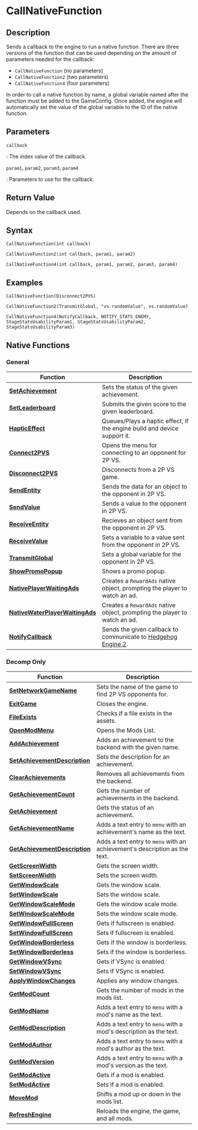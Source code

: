 # CallNativeFunction

## Description
Sends a callback to the engine to run a native function.
There are three versions of the function that can be used depending on the amount of parameters needed for the callback:

- `CallNativeFunction` (no parameters)
- `CallNativeFunction2` (two parameters)
- `CallNativeFunction4` (four parameters)

In order to call a native function by name, a global variable named after the function must be added to the GameConfig. Once added, the engine will automatically set the value of the global variable to the ID of the native function.

## Parameters
`callback`

:   The index value of the callback.

`param1`, `param2`, `param3`, `param4`

:   Parameters to use for the callback.

## Return Value
Depends on the callback used.

## Syntax
```
CallNativeFunction(int callback)
```
```
CallNativeFunction2(int callback, param1, param2)
```
```
CallNativeFunction4(int callback, param1, param2, param3, param4)
```

## Examples
```
CallNativeFunction(Disconnect2PVS)
```
```
CallNativeFunction2(TransmitGlobal, "vs.randomValue", vs.randomValue)
```
```
CallNativeFunction4(NotifyCallback, NOTIFY_STATS_ENEMY, StageStatsUsabilityParam1, StageStatsUsabilityParam2, StageStatsUsabilityParam3)
```

## Native Functions

### General
| Function                                                          | Description                                                                                             |
| ----------------------------------------------------------------- | ------------------------------------------------------------------------------------------------------- |
| [**SetAchievement**](SetAchievement.md)                           | Sets the status of the given achievement.                                                               |
| [**SetLeaderboard**](SetLeaderboard.md)                           | Submits the given score to the given leaderboard.                                                       |
| [**HapticEffect**](HapticEffect.md)                               | Queues/Plays a haptic effect, if the engine build and device support it.                                |
| [**Connect2PVS**](Connect2PVS.md)                                 | Opens the menu for connecting to an opponent for 2P VS.                                                 |
| [**Disconnect2PVS**](Disconnect2PVS.md)                           | Disconnects from a 2P VS game.                                                                          |
| [**SendEntity**](SendEntity.md)                                   | Sends the data for an object to the opponent in 2P VS.                                                  |
| [**SendValue**](SendValue.md)                                     | Sends a value to the opponent in 2P VS.                                                                 |
| [**ReceiveEntity**](ReceiveEntity.md)                             | Recieves an object sent from the opponent in 2P VS.                                                     |
| [**ReceiveValue**](ReceiveValue.md)                               | Sets a variable to a value sent from the opponent in 2P VS.                                             |
| [**TransmitGlobal**](TransmitGlobal.md)                           | Sets a global variable for the opponent in 2P VS.                                                       |
| [**ShowPromoPopup**](ShowPromoPopup.md)                           | Shows a promo popup.                                                                                    |
| [**NativePlayerWaitingAds**](NativePlayerWaitingAds.md)           | Creates a `RewardAds` native object, prompting the player to watch an ad.                               |
| [**NativeWaterPlayerWaitingAds**](NativeWaterPlayerWaitingAds.md) | Creates a `RewardAds` native object, prompting the player to watch an ad.                               |
| [**NotifyCallback**](NotifyCallback.md)                           | Sends the given callback to communicate to [Hedgehog Engine 2](/Games/SonicOrigins/HedgehogEngine2.md). |

### Decomp Only
| Function                                                      | Description                                                                |
| ------------------------------------------------------------- | -------------------------------------------------------------------------- |
| [**SetNetworkGameName**](SetNetworkGameName.md)               | Sets the name of the game to find 2P VS opponents for.                     |
| [**ExitGame**](ExitGame.md)                                   | Closes the engine.                                                         |
| [**FileExists**](FileExists.md)                               | Checks if a file exists in the assets.                                     |
| [**OpenModMenu**](OpenModMenu.md)                             | Opens the Mods List.                                                       |
| [**AddAchievement**](AddAchievement.md)                       | Adds an achievement to the backend with the given name.                    |
| [**SetAchievementDescription**](SetAchievementDescription.md) | Sets the description for an achievement.                                   |
| [**ClearAchievements**](ClearAchievements.md)                 | Removes all achievements from the backend.                                 |
| [**GetAchievementCount**](GetAchievementCount.md)             | Gets the number of achievements in the backend.                            |
| [**GetAchievement**](GetAchievement.md)                       | Gets the status of an achievement.                                         |
| [**GetAchievementName**](GetAchievementName.md)               | Adds a text entry to `menu` with an achievement's name as the text.        |
| [**GetAchievementDescription**](GetAchievementDescription.md) | Adds a text entry to `menu` with an achievement's description as the text. |
| [**GetScreenWidth**](GetScreenWidth.md)                       | Gets the screen width.                                                     |
| [**SetScreenWidth**](SetScreenWidth.md)                       | Sets the screen width.                                                     |
| [**GetWindowScale**](GetWindowScale.md)                       | Gets the window scale.                                                     |
| [**SetWindowScale**](SetWindowScale.md)                       | Sets the window scale.                                                     |
| [**GetWindowScaleMode**](GetWindowScaleMode.md)               | Gets the window scale mode.                                                |
| [**SetWindowScaleMode**](SetWindowScaleMode.md)               | Sets the window scale mode.                                                |
| [**GetWindowFullScreen**](GetWindowFullScreen.md)             | Gets if fullscreen is enabled.                                             |
| [**SetWindowFullScreen**](SetWindowFullScreen.md)             | Sets if fullscreen is enabled.                                             |
| [**GetWindowBorderless**](GetWindowBorderless.md)             | Gets if the window is borderless.                                          |
| [**SetWindowBorderless**](SetWindowBorderless.md)             | Sets if the window is borderless.                                          |
| [**GetWindowVSync**](GetWindowVSync.md)                       | Gets if VSync is enabled.                                                  |
| [**SetWindowVSync**](SetWindowVSync.md)                       | Sets if VSync is enabled.                                                  |
| [**ApplyWindowChanges**](ApplyWindowChanges.md)               | Applies any window changes.                                                |
| [**GetModCount**](GetModCount.md)                             | Gets the number of mods in the mods list.                                  |
| [**GetModName**](GetModName.md)                               | Adds a text entry to `menu` with a mod's name as the text.                 |
| [**GetModDescription**](GetModDescription.md)                 | Adds a text entry to `menu` with a mod's description as the text.          |
| [**GetModAuthor**](GetModAuthor.md)                           | Adds a text entry to `menu` with a mod's author as the text.               |
| [**GetModVersion**](GetModVersion.md)                         | Adds a text entry to `menu` with a mod's version as the text.              |
| [**GetModActive**](GetModActive.md)                           | Gets if a mod is enabled.                                                  |
| [**SetModActive**](SetModActive.md)                           | Sets if a mod is enabled.                                                  |
| [**MoveMod**](MoveMod.md)                                     | Shifts a mod up or down in the mods list.                                  |
| [**RefreshEngine**](RefreshEngine.md)                         | Reloads the engine, the game, and all mods.                                |
